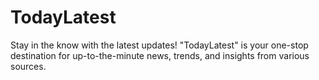 # TodayLatest
 Stay in the know with the latest updates! "TodayLatest" is your one-stop destination for up-to-the-minute news, trends, and insights from various sources. 
